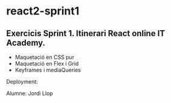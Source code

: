 # react2-sprint1

## Exercicis Sprint 1. Itinerari React online IT Academy. 

- Maquetació en CSS pur
- Maquetació en Flex i Grid
- Keyframes i mediaQueries

Deployment:

Alumne: Jordi Llop
